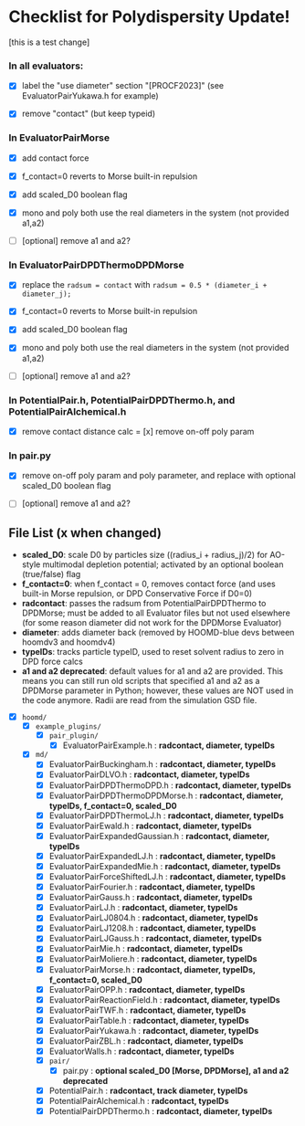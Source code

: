 # Checklist for Polydispersity Update!

[this is a test change]

### **In all evaluators:**

- [x] label the "use diameter" section "[PROCF2023]" (see EvaluatorPairYukawa.h for example)
- [x] remove "contact" (but keep typeid)


### **In EvaluatorPairMorse**

- [x] add contact force
- [x] f_contact=0 reverts to Morse built-in repulsion
- [x] add scaled_D0 boolean flag
- [x] mono and poly both use the real diameters in the system (not provided a1,a2) 
- [ ] [optional] remove a1 and a2?


### **In EvaluatorPairDPDThermoDPDMorse**

- [x] replace the `radsum = contact` with `radsum = 0.5 * (diameter_i + diameter_j);`
- [x] f_contact=0 reverts to Morse built-in repulsion
- [x] add scaled_D0 boolean flag
- [x] mono and poly both use the real diameters in the system (not provided a1,a2) 
- [ ] [optional] remove a1 and a2?


### **In PotentialPair.h, PotentialPairDPDThermo.h, and PotentialPairAlchemical.h**

- [x] remove contact distance calc
= [x] remove on-off poly param


### **In pair.py**
- [x] remove on-off poly param and poly parameter, and replace with optional scaled_D0 boolean flag
- [ ] [optional] remove a1 and a2?


## **File List** (x when changed)
- **scaled_D0**: scale D0 by particles size ((radius_i + radius_j)/2) for AO-style multimodal depletion potential; activated by an optional boolean (true/false) flag
- **f_contact=0**: when f_contact = 0, removes contact force (and uses built-in Morse repulsion, or DPD Conservative Force if D0=0)
- **radcontact**: passes the radsum from PotentialPairDPDThermo to DPDMorse; must be added to all Evaluator files but not used elsewhere (for some reason diameter did not work for the DPDMorse Evaluator)
- **diameter**: adds diameter back (removed by HOOMD-blue devs between hoomdv3 and hoomdv4)
- **typeIDs**: tracks particle typeID, used to reset solvent radius to zero in DPD force calcs
- **a1 and a2 deprecated**: default values for a1 and a2 are provided. This means you can still run old scripts that specified a1 and a2 as a DPDMorse parameter in Python; however, these values are NOT used in the code anymore. Radii are read from the simulation GSD file.

* [x] `hoomd/`
    * [x] `example_plugins/`
        * [x] `pair_plugin/`
            * [x] EvaluatorPairExample.h : **radcontact, diameter, typeIDs**
    * [x] `md/`
        * [x] EvaluatorPairBuckingham.h : **radcontact, diameter, typeIDs**
        * [x] EvaluatorPairDLVO.h : **radcontact, diameter, typeIDs**
        * [x] EvaluatorPairDPDThermoDPD.h : **radcontact, diameter, typeIDs**
        * [x] EvaluatorPairDPDThermoDPDMorse.h : **radcontact, diameter, typeIDs, f_contact=0, scaled_D0**
        * [x] EvaluatorPairDPDThermoLJ.h : **radcontact, diameter, typeIDs**
        * [x] EvaluatorPairEwald.h : **radcontact, diameter, typeIDs**
        * [x] EvaluatorPairExpandedGaussian.h : **radcontact, diameter, typeIDs**
        * [x] EvaluatorPairExpandedLJ.h : **radcontact, diameter, typeIDs**
        * [x] EvaluatorPairExpandedMie.h : **radcontact, diameter, typeIDs**
        * [x] EvaluatorPairForceShiftedLJ.h : **radcontact, diameter, typeIDs**
        * [x] EvaluatorPairFourier.h : **radcontact, diameter, typeIDs**
        * [x] EvaluatorPairGauss.h : **radcontact, diameter, typeIDs**
        * [x] EvaluatorPairLJ.h : **radcontact, diameter, typeIDs**
        * [x] EvaluatorPairLJ0804.h : **radcontact, diameter, typeIDs**
        * [x] EvaluatorPairLJ1208.h : **radcontact, diameter, typeIDs**
        * [x] EvaluatorPairLJGauss.h : **radcontact, diameter, typeIDs**
        * [x] EvaluatorPairMie.h : **radcontact, diameter, typeIDs**
        * [x] EvaluatorPairMoliere.h : **radcontact, diameter, typeIDs**
        * [x] EvaluatorPairMorse.h : **radcontact, diameter, typeIDs, f_contact=0, scaled_D0**
        * [x] EvaluatorPairOPP.h : **radcontact, diameter, typeIDs**
        * [x] EvaluatorPairReactionField.h : **radcontact, diameter, typeIDs**
        * [x] EvaluatorPairTWF.h : **radcontact, diameter, typeIDs**
        * [x] EvaluatorPairTable.h : **radcontact, diameter, typeIDs**
        * [x] EvaluatorPairYukawa.h : **radcontact, diameter, typeIDs**
        * [x] EvaluatorPairZBL.h : **radcontact, diameter, typeIDs**
        * [x] EvaluatorWalls.h : **radcontact, diameter, typeIDs**
        * [x] `pair/`
            * [x] pair.py : **optional scaled_D0 [Morse, DPDMorse], a1 and a2 deprecated**
        * [x] PotentialPair.h : **radcontact, track diameter, typeIDs**
        * [x] PotentialPairAlchemical.h : **radcontact, typeIDs**
        * [x] PotentialPairDPDThermo.h : **radcontact, diameter, typeIDs**
